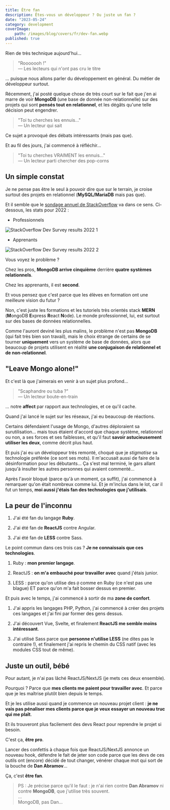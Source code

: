 ```yaml
---
title: Être fan
description: Êtes-vous un développeur ? Ou juste un fan ?
date: "2023-05-24"
category: development
coverImage:
    path: /images/blog/covers/fr/dev-fan.webp
published: true
---
```


Rien de très technique aujourd'hui...

> "Rooooooh !"  
— Les lecteurs qui n'ont pas cru le titre

... puisque nous allons parler du développement en général. Du métier de développeur surtout.

Récemment, j'ai posté quelque chose de très court sur le fait que j'en ai marre de voir **MongoDB** (une base de donnée non-relationnelle) sur des projets qui sont **pensés tout en relationnel**, et les dégâts qu'une telle décision peut engendrer.

> "Toi tu cherches les ennuis..."  
— Un lecteur qui sait

Ce sujet a provoqué des débats intéressants (mais pas que).

Et au fil des jours, j'ai commencé à réfléchir...

> "Toi tu cherches VRAIMENT les ennuis..."  
— Un lecteur parti chercher des pop-corns

## Un simple constat

Je ne pense pas être le seul à pouvoir dire que sur le terrain, je croise surtout des projets en relationnel (**MySQL/MariaDB** mais pas que). 

Et il semble que le [sondage annuel de StackOverflow](https://survey.stackoverflow.co/2022/) va dans ce sens. Ci-dessous, les stats pour 2022 :

- Professionnels

![StackOverflow Dev Survey results 2022 1](/images/blog/posts/so-dev-survey-2022-pro.webp)

- Apprenants

![StackOverflow Dev Survey results 2022 2](/images/blog/posts/so-dev-survey-2022-learn.webp)

Vous voyez le problème ?

Chez les pros, **MongoDB arrive cinquième** derrière **quatre systèmes relationnels**.

Chez les apprenants, il est **second**.

Et vous pensez que c'est parce que les élèves en formation ont une meilleure vision du futur ?

Non, c'est juste les formations et les tutoriels très orientés stack **MERN** (**M**ongoDB **E**xpress **R**eact **N**ode). Le monde professionnel, lui, est surtout sur des bases de données relationnelles.

Comme l'auront deviné les plus malins, le problème n'est pas **MongoDB** (qui fait très bien son travail), mais le choix étrange de certains de se tourner **uniquement** vers un système de base de données, alors que beaucoup de projets utilisent en réalité **une conjugaison de relationnel et de non-relationnel**.

## "Leave Mongo alone!"

Et c'est là que j'aimerais en venir à un sujet plus profond...

> "Scaphandre ou tuba ?"  
— Un lecteur boute-en-train

... notre **affect** par rapport aux technologies, et ce qu'il cache.

Quand j'ai lancé le sujet sur les réseaux, j'ai eu beaucoup de réactions.

Certains défendaient l'usage de Mongo, d'autres déploraient sa surutilisation... mais tous étaient d'accord que chaque système, relationnel ou non, a ses forces et ses faiblesses, et qu'il faut **savoir astucieusement utiliser les deux**, comme décrit plus haut.

Et puis j'ai eu un développeur très remonté, choqué que je _stigmatise_ sa technologie préférée (ce sont ses mots). Il m'accusait aussi de faire de la désinformation pour les débutants... Ça s'est mal terminé, le gars allant jusqu'à insulter les autres personnes qui avaient commenté...

Après l'avoir bloqué (parce qu'à un moment, ça suffit), j'ai commencé à remarquer qu'on était nombreux comme lui. Et je m'inclus dans le lot, car il fut un temps, **moi aussi j'étais fan des technologies que j'utilisais**.

## La peur de l'inconnu

1. J'ai été fan du langage **Ruby**.

2. J'ai été fan de **ReactJS** contre Angular.

3. J'ai été fan de **LESS** contre Sass.

Le point commun dans ces trois cas ? **Je ne connaissais que ces technologies**.

1. Ruby : **mon premier langage**.

2. ReactJS : **on m'a embauché pour travailler avec** quand j'étais junior.

3. LESS : parce qu'on utilise des `@` comme en Ruby (ce n'est pas une blague) ET parce qu'on m'a fait bosser dessus en premier.

Et puis avec le temps, j'ai commencé à sortir de ma **zone de confort**.

1. J'ai appris les langages PHP, Python, j'ai commencé à créer des projets ces langages et j'ai fini par former des gens dessus.

2. J'ai découvert Vue, Svelte, et finalement **ReactJS me semble moins intéressant**.

3. J'ai utilisé Sass parce que **personne n'utilise LESS** (ne dites pas le contraire !), et finalement j'ai repris le chemin du CSS natif (avec les modules CSS tout de même).

## Juste un outil, bébé

Pour autant, je n'ai pas lâché ReactJS/NextJS (je mets ces deux ensemble).

Pourquoi ? Parce que **mes clients me paient pour travailler avec**. Et parce que je les maîtrise plutôt bien depuis le temps.

Et je les utilise aussi quand je commence un nouveau projet client : **je ne vais pas pénaliser mes clients parce que je veux essayer un nouveau truc qui me plaît**.

Et ils trouveront plus facilement des devs React pour reprendre le projet si besoin.

C'est ça, **être pro**.

Lancer des confettis à chaque fois que ReactJS/NextJS annonce un nouveau hook, défendre le fait de jeter son code parce que les devs de ces outils ont (encore) décidé de tout changer, vénérer chaque mot qui sort de la bouche de **Dan Abramov**...

Ça, c'est **être fan**.

> PS : Je précise parce qu'il le faut : je n'ai rien contre **Dan Abramov** ni contre **MongoDB**, que j'utilise très souvent.  
> ...  
> MongoDB, pas Dan...
